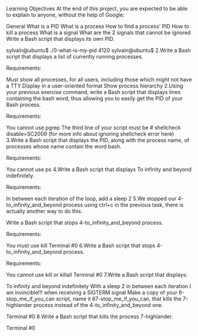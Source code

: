 Learning Objectives
At the end of this project, you are expected to be able to explain to anyone, without the help of Google:

General
What is a PID
What is a process
How to find a process’ PID
How to kill a process
What is a signal
What are the 2 signals that cannot be ignored
Write a Bash script that displays its own PID.

sylvain@ubuntu$ ./0-what-is-my-pid
4120
sylvain@ubuntu$
2.Write a Bash script that displays a list of currently running processes.

Requirements:

Must show all processes, for all users, including those which might not have a TTY
Display in a user-oriented format
Show process hierarchy
2.Using your previous exercise command, write a Bash script that displays lines containing the bash word, thus allowing you to easily get the PID of your Bash process.

Requirements:

You cannot use pgrep
The third line of your script must be # shellcheck disable=SC2009 (for more info about ignoring shellcheck error here)
3.Write a Bash script that displays the PID, along with the process name, of processes whose name contain the word bash.

Requirements:

You cannot use ps
4.Write a Bash script that displays To infinity and beyond indefinitely.

Requirements:

In between each iteration of the loop, add a sleep 2
5.We stopped our 4-to_infinity_and_beyond process using ctrl+c in the previous task, there is actually another way to do this.

Write a Bash script that stops 4-to_infinity_and_beyond process.

Requirements:

You must use kill
Terminal #0
6.Write a Bash script that stops 4-to_infinity_and_beyond process.

Requirements:

You cannot use kill or killall
Terminal #0
7.Write a Bash script that displays:

To infinity and beyond indefinitely
With a sleep 2 in between each iteration
I am invincible!!! when receiving a SIGTERM signal
Make a copy of your 6-stop_me_if_you_can script, name it 67-stop_me_if_you_can, that kills the 7-highlander process instead of the 4-to_infinity_and_beyond one.

Terminal #0
8.Write a Bash script that kills the process 7-highlander.

Terminal #0

